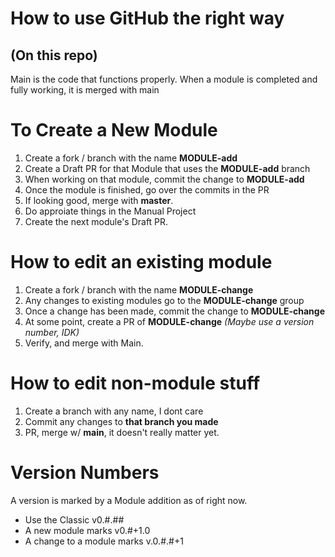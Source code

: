 # How to use GitHub the right way
## (On this repo)

Main is the code that functions properly. When a module is completed and fully working, it is merged with main
# To Create a New Module
1. Create a fork / branch with the name **MODULE-add**
2. Create a Draft PR for that Module that uses the **MODULE-add** branch
3. When working on that module, commit the change to **MODULE-add**
4. Once the module is finished, go over the commits in the PR
5. If looking good, merge with **master**. 
6. Do approiate things in the Manual Project
7. Create the next module's Draft PR.

# How to edit an existing module
1. Create a fork / branch with the name **MODULE-change**
2. Any changes to existing modules go to the **MODULE-change** group
3. Once a change has been made, commit the change to **MODULE-change**
4. At some point, create a PR of **MODULE-change** *(Maybe use a version number, IDK)*
5. Verify, and merge with Main. 

# How to edit non-module stuff
1. Create a branch with any name, I dont care
2. Commit any changes to **that branch you made**
3. PR, merge w/ **main**, it doesn't really matter yet.


# Version Numbers
A version is marked by a Module addition as of right now.
* Use the Classic v0.#.##
* A new module marks v0.#+1.0
* A change to a module marks v.0.#.#+1
